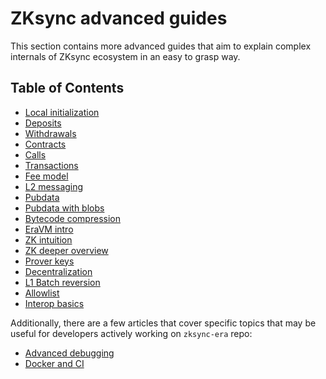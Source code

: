 # ZKsync advanced guides

This section contains more advanced guides that aim to explain complex internals of ZKsync ecosystem in an easy to grasp
way.

## Table of Contents

- [Local initialization](./01_initialization.md)
- [Deposits](./02_deposits.md)
- [Withdrawals](./03_withdrawals.md)
- [Contracts](./04_contracts.md)
- [Calls](./05_how_call_works.md)
- [Transactions](./06_how_transaction_works.md)
- [Fee model](./07_fee_model.md)
- [L2 messaging](./08_how_l2_messaging_works.md)
- [Pubdata](./09_pubdata.md)
- [Pubdata with blobs](./10_pubdata_with_blobs.md)
- [Bytecode compression](./11_compression.md)
- [EraVM intro](./12_alternative_vm_intro.md)
- [ZK intuition](./13_zk_intuition.md)
- [ZK deeper overview](./14_zk_deeper_overview.md)
- [Prover keys](./15_prover_keys.md)
- [Decentralization](./16_decentralization.md)
- [L1 Batch reversion](./17_batch_reverter.md)
- [Allowlist](./18_allowlist.md)
- [Interop basics](./19_interop_basics.md)

Additionally, there are a few articles that cover specific topics that may be useful for developers actively working on
`zksync-era` repo:

- [Advanced debugging](./90_advanced_debugging.md)
- [Docker and CI](./91_docker_and_ci.md)
